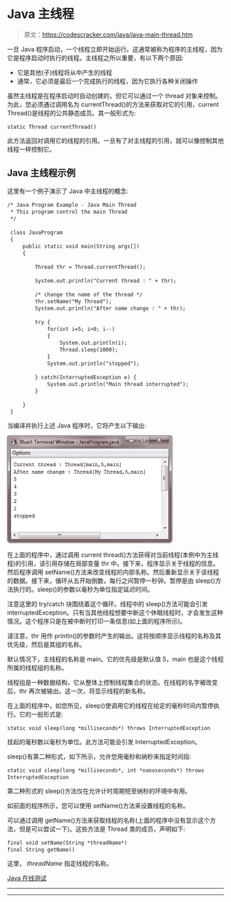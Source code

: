 # Java 主线程

> 原文：<https://codescracker.com/java/java-main-thread.htm>

一旦 Java 程序启动，一个线程立即开始运行。这通常被称为程序的主线程，因为它是程序启动时执行的线程。主线程之所以重要，有以下两个原因:

*   它是其他(子)线程将从中产生的线程
*   通常，它必须是最后一个完成执行的线程，因为它执行各种关闭操作

虽然主线程是在程序启动时自动创建的，但它可以通过一个 thread 对象来控制。为此，您必须通过调用名为 currentThread()的方法来获取对它的引用，current Thread()是线程的公共静态成员。其一般形式为:

```
static Thread currentThread()
```

此方法返回对调用它的线程的引用。一旦有了对主线程的引用，就可以像控制其他线程一样控制它。

## Java 主线程示例

这里有一个例子演示了 Java 中主线程的概念:

```
/* Java Program Example - Java Main Thread
 * This program control the main Thread
 */

 class JavaProgram
 {
     public static void main(String args[])
     {

         Thread thr = Thread.currentThread();

         System.out.println("Current thread : " + thr);

         /* change the name of the thread */
         thr.setName("My Thread");
         System.out.println("After name change : " + thr);

         try {
             for(int i=5; i>0; i--)
             {
                 System.out.println(i);
                 Thread.sleep(1000);
             }
             System.out.println("stopped");

         } catch(InterruptedException e) {
             System.out.println("Main thread interrupted");
         }

     }
 }
```

当编译并执行上述 Java 程序时，它将产生以下输出:

![java main thread](img/ef461fff121c7454c0ed2015130d405c.png)

在上面的程序中，通过调用 current thread()方法获得对当前线程(本例中为主线程)的引用，该引用存储在局部变量 thr 中。接下来，程序显示关于线程的信息。然后程序调用 setName()方法来改变线程的内部名称。然后重新显示关于该线程的数据。接下来，循环从五开始倒数，每行之间暂停一秒钟。暂停是由 sleep()方法执行的。sleep()的参数以毫秒为单位指定延迟时间。

注意这里的 try/catch 块围绕着这个循环。线程中的 sleep()方法可能会引发 interruptedException。只有当其他线程想要中断这个休眠线程时，才会发生这种情况。这个程序只是在被中断时打印一条信息(如上面的程序所示)。

请注意，thr 用作 println()的参数时产生的输出。这将按顺序显示线程的名称及其优先级，然后是其组的名称。

默认情况下，主线程的名称是 main。它的优先级是默认值 5，main 也是这个线程所属的线程组的名称。

线程组是一种数据结构，它从整体上控制线程集合的状态。在线程的名字被改变后，thr 再次被输出。这一次，将显示线程的新名称。

在上面的程序中，如您所见，sleep()使调用它的线程在给定的毫秒时间内暂停执行。它的一般形式是:

```
static void sleep(long *milliseconds*) throws InterruptedException
```

挂起的毫秒数以毫秒为单位。此方法可能会引发 InterruptedException。

sleep()有第二种形式，如下所示，允许您用毫秒和纳秒来指定时间段:

```
static void sleep(long *milliseconds*, int *nanoseconds*) throws InterruptedException
```

第二种形式的 sleep()方法仅在允许计时周期短至纳秒的环境中有用。

如前面的程序所示，您可以使用 setName()方法来设置线程的名称。

可以通过调用 getName()方法来获取线程的名称(上面的程序中没有显示这个方法，但是可以尝试一下)。这些方法是 Thread 类的成员，声明如下:

```
final void setName(String *threadName*)
final String getName()
```

这里， *threadName* 指定线程的名称。

[Java 在线测试](/exam/showtest.php?subid=1)

* * *

* * *
